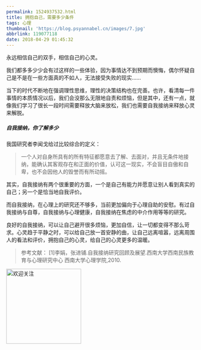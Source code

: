 ```yaml
---
permalink: 1524937532.html
title: 拥抱自己，需要多少条件
tags: 心理
thumbnail: 'https://blog.psyannabel.cn/images/7.jpg'
abbrlink: 119077118
date: 2018-04-29 01:45:32
---
```

永远相信自己的双手，相信自己的心灵。

<!--more-->
我们都多多少少会有过这样的一些体验，因为事情达不到预期而懊悔，偶尔怀疑自己是不是在一些方面真的不如人，无法接受失败的现实……

当下的时代不断地在强调理性思维，理性的决策结构也在完善。也许，看清每一件事情的本质情况以后，我们会没那么无限地自责和烦恼，但是其中，还有一点，就像我们学习了很长一段时间需要释放大脑来放松，我们也需要自我接纳来释放心灵来解脱。

##### 自我接纳，你了解多少
我国研究者李闻戈给过比较综合的定义：

> 一个人对自身所具有的所有特征都愿意去了解、去面对，并且无条件地接纳，能确认其客观存在和正面的价值，认可这一现实，不会盲目自傲和自卑，也不会因他人的毁誉而有所动摇。

其实，自我接纳有两个很重要的方面，一个是自己有能力并愿意让别人看到真实的自己；另一个是恰当地自我评价。

而自我接纳，在心理上的研究还不够多，当前更加偏向于心理自助的安慰。有过自我接纳与自尊，自我接纳与心理健康，自我接纳在焦虑的中介作用等等的研究。

良好的自我接纳，可以让自己避开很多烦恼，更加自信，让一切都变得不那么苛求。心灵趋于平静之时，可以给自己放一首安静的曲，让自己远离喧嚣，远离周围人的看法和评价，拥抱自己的心灵，给自己的心灵更多的温暖。


> 参考文献：
[1]李娟，张进铺.自我接纳研究回顾及展望.西南大学西南民族教育与心理研究中心 西南大学心理学院,2010.

<img src='images/gongzhonghao' width=200 alt='欢迎关注' />